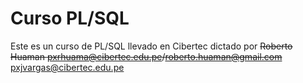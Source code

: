 Curso PL/SQL
=============
Este es un curso de PL/SQL llevado en Cibertec dictado por ~~Roberto Huaman pxrhuama@cibertec.edu.pe/roberto.huaman@gmail.com~~ pxjvargas@cibertec.edu.pe
